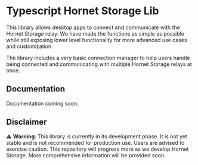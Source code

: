 # Typescript Hornet Storage Lib

This library allows desktop apps to connect and communicate with the Hornet Storage relay. We have made the functions as simple as possible while still exposing lower level functionality for more advanced use cases and customization.

The library includes a very basic connection manager to help users handle being connected and communicating with multiple Hornet Storage relays at once.

## Documentation

Documentation coming soon.

## Disclaimer
⚠️ **Warning**: This library is currently in its development phase. It is not yet stable and is not recommended for production use. Users are advised to exercise caution. This repository will progress more as we develop Hornet Storage. More comprehensive information will be provided soon.
